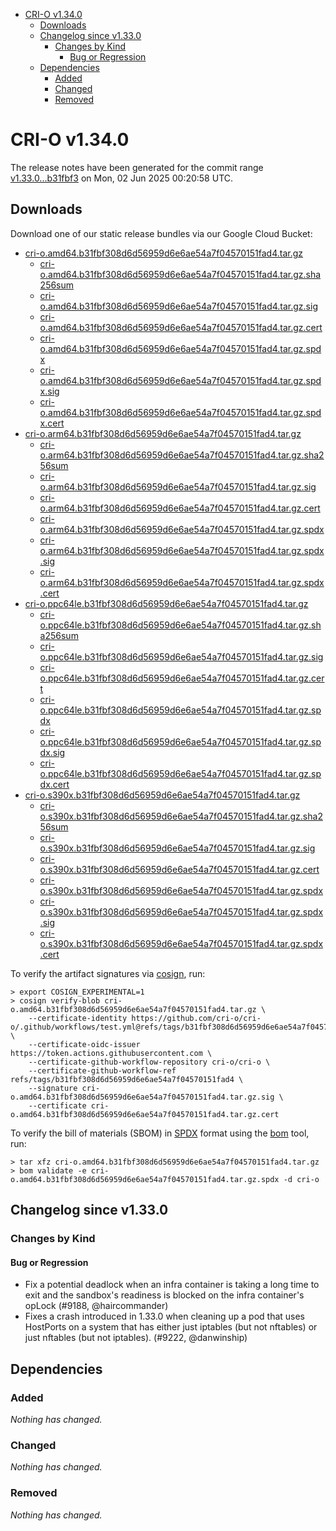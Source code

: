 - [CRI-O v1.34.0](#cri-o-v1340)
  - [Downloads](#downloads)
  - [Changelog since v1.33.0](#changelog-since-v1330)
    - [Changes by Kind](#changes-by-kind)
      - [Bug or Regression](#bug-or-regression)
  - [Dependencies](#dependencies)
    - [Added](#added)
    - [Changed](#changed)
    - [Removed](#removed)

# CRI-O v1.34.0

The release notes have been generated for the commit range
[v1.33.0...b31fbf3](https://github.com/cri-o/cri-o/compare/v1.33.0...v1.34.0) on Mon, 02 Jun 2025 00:20:58 UTC.

## Downloads

Download one of our static release bundles via our Google Cloud Bucket:

- [cri-o.amd64.b31fbf308d6d56959d6e6ae54a7f04570151fad4.tar.gz](https://storage.googleapis.com/cri-o/artifacts/cri-o.amd64.b31fbf308d6d56959d6e6ae54a7f04570151fad4.tar.gz)
  - [cri-o.amd64.b31fbf308d6d56959d6e6ae54a7f04570151fad4.tar.gz.sha256sum](https://storage.googleapis.com/cri-o/artifacts/cri-o.amd64.b31fbf308d6d56959d6e6ae54a7f04570151fad4.tar.gz.sha256sum)
  - [cri-o.amd64.b31fbf308d6d56959d6e6ae54a7f04570151fad4.tar.gz.sig](https://storage.googleapis.com/cri-o/artifacts/cri-o.amd64.b31fbf308d6d56959d6e6ae54a7f04570151fad4.tar.gz.sig)
  - [cri-o.amd64.b31fbf308d6d56959d6e6ae54a7f04570151fad4.tar.gz.cert](https://storage.googleapis.com/cri-o/artifacts/cri-o.amd64.b31fbf308d6d56959d6e6ae54a7f04570151fad4.tar.gz.cert)
  - [cri-o.amd64.b31fbf308d6d56959d6e6ae54a7f04570151fad4.tar.gz.spdx](https://storage.googleapis.com/cri-o/artifacts/cri-o.amd64.b31fbf308d6d56959d6e6ae54a7f04570151fad4.tar.gz.spdx)
  - [cri-o.amd64.b31fbf308d6d56959d6e6ae54a7f04570151fad4.tar.gz.spdx.sig](https://storage.googleapis.com/cri-o/artifacts/cri-o.amd64.b31fbf308d6d56959d6e6ae54a7f04570151fad4.tar.gz.spdx.sig)
  - [cri-o.amd64.b31fbf308d6d56959d6e6ae54a7f04570151fad4.tar.gz.spdx.cert](https://storage.googleapis.com/cri-o/artifacts/cri-o.amd64.b31fbf308d6d56959d6e6ae54a7f04570151fad4.tar.gz.spdx.cert)
- [cri-o.arm64.b31fbf308d6d56959d6e6ae54a7f04570151fad4.tar.gz](https://storage.googleapis.com/cri-o/artifacts/cri-o.arm64.b31fbf308d6d56959d6e6ae54a7f04570151fad4.tar.gz)
  - [cri-o.arm64.b31fbf308d6d56959d6e6ae54a7f04570151fad4.tar.gz.sha256sum](https://storage.googleapis.com/cri-o/artifacts/cri-o.arm64.b31fbf308d6d56959d6e6ae54a7f04570151fad4.tar.gz.sha256sum)
  - [cri-o.arm64.b31fbf308d6d56959d6e6ae54a7f04570151fad4.tar.gz.sig](https://storage.googleapis.com/cri-o/artifacts/cri-o.arm64.b31fbf308d6d56959d6e6ae54a7f04570151fad4.tar.gz.sig)
  - [cri-o.arm64.b31fbf308d6d56959d6e6ae54a7f04570151fad4.tar.gz.cert](https://storage.googleapis.com/cri-o/artifacts/cri-o.arm64.b31fbf308d6d56959d6e6ae54a7f04570151fad4.tar.gz.cert)
  - [cri-o.arm64.b31fbf308d6d56959d6e6ae54a7f04570151fad4.tar.gz.spdx](https://storage.googleapis.com/cri-o/artifacts/cri-o.arm64.b31fbf308d6d56959d6e6ae54a7f04570151fad4.tar.gz.spdx)
  - [cri-o.arm64.b31fbf308d6d56959d6e6ae54a7f04570151fad4.tar.gz.spdx.sig](https://storage.googleapis.com/cri-o/artifacts/cri-o.arm64.b31fbf308d6d56959d6e6ae54a7f04570151fad4.tar.gz.spdx.sig)
  - [cri-o.arm64.b31fbf308d6d56959d6e6ae54a7f04570151fad4.tar.gz.spdx.cert](https://storage.googleapis.com/cri-o/artifacts/cri-o.arm64.b31fbf308d6d56959d6e6ae54a7f04570151fad4.tar.gz.spdx.cert)
- [cri-o.ppc64le.b31fbf308d6d56959d6e6ae54a7f04570151fad4.tar.gz](https://storage.googleapis.com/cri-o/artifacts/cri-o.ppc64le.b31fbf308d6d56959d6e6ae54a7f04570151fad4.tar.gz)
  - [cri-o.ppc64le.b31fbf308d6d56959d6e6ae54a7f04570151fad4.tar.gz.sha256sum](https://storage.googleapis.com/cri-o/artifacts/cri-o.ppc64le.b31fbf308d6d56959d6e6ae54a7f04570151fad4.tar.gz.sha256sum)
  - [cri-o.ppc64le.b31fbf308d6d56959d6e6ae54a7f04570151fad4.tar.gz.sig](https://storage.googleapis.com/cri-o/artifacts/cri-o.ppc64le.b31fbf308d6d56959d6e6ae54a7f04570151fad4.tar.gz.sig)
  - [cri-o.ppc64le.b31fbf308d6d56959d6e6ae54a7f04570151fad4.tar.gz.cert](https://storage.googleapis.com/cri-o/artifacts/cri-o.ppc64le.b31fbf308d6d56959d6e6ae54a7f04570151fad4.tar.gz.cert)
  - [cri-o.ppc64le.b31fbf308d6d56959d6e6ae54a7f04570151fad4.tar.gz.spdx](https://storage.googleapis.com/cri-o/artifacts/cri-o.ppc64le.b31fbf308d6d56959d6e6ae54a7f04570151fad4.tar.gz.spdx)
  - [cri-o.ppc64le.b31fbf308d6d56959d6e6ae54a7f04570151fad4.tar.gz.spdx.sig](https://storage.googleapis.com/cri-o/artifacts/cri-o.ppc64le.b31fbf308d6d56959d6e6ae54a7f04570151fad4.tar.gz.spdx.sig)
  - [cri-o.ppc64le.b31fbf308d6d56959d6e6ae54a7f04570151fad4.tar.gz.spdx.cert](https://storage.googleapis.com/cri-o/artifacts/cri-o.ppc64le.b31fbf308d6d56959d6e6ae54a7f04570151fad4.tar.gz.spdx.cert)
- [cri-o.s390x.b31fbf308d6d56959d6e6ae54a7f04570151fad4.tar.gz](https://storage.googleapis.com/cri-o/artifacts/cri-o.s390x.b31fbf308d6d56959d6e6ae54a7f04570151fad4.tar.gz)
  - [cri-o.s390x.b31fbf308d6d56959d6e6ae54a7f04570151fad4.tar.gz.sha256sum](https://storage.googleapis.com/cri-o/artifacts/cri-o.s390x.b31fbf308d6d56959d6e6ae54a7f04570151fad4.tar.gz.sha256sum)
  - [cri-o.s390x.b31fbf308d6d56959d6e6ae54a7f04570151fad4.tar.gz.sig](https://storage.googleapis.com/cri-o/artifacts/cri-o.s390x.b31fbf308d6d56959d6e6ae54a7f04570151fad4.tar.gz.sig)
  - [cri-o.s390x.b31fbf308d6d56959d6e6ae54a7f04570151fad4.tar.gz.cert](https://storage.googleapis.com/cri-o/artifacts/cri-o.s390x.b31fbf308d6d56959d6e6ae54a7f04570151fad4.tar.gz.cert)
  - [cri-o.s390x.b31fbf308d6d56959d6e6ae54a7f04570151fad4.tar.gz.spdx](https://storage.googleapis.com/cri-o/artifacts/cri-o.s390x.b31fbf308d6d56959d6e6ae54a7f04570151fad4.tar.gz.spdx)
  - [cri-o.s390x.b31fbf308d6d56959d6e6ae54a7f04570151fad4.tar.gz.spdx.sig](https://storage.googleapis.com/cri-o/artifacts/cri-o.s390x.b31fbf308d6d56959d6e6ae54a7f04570151fad4.tar.gz.spdx.sig)
  - [cri-o.s390x.b31fbf308d6d56959d6e6ae54a7f04570151fad4.tar.gz.spdx.cert](https://storage.googleapis.com/cri-o/artifacts/cri-o.s390x.b31fbf308d6d56959d6e6ae54a7f04570151fad4.tar.gz.spdx.cert)

To verify the artifact signatures via [cosign](https://github.com/sigstore/cosign), run:

```console
> export COSIGN_EXPERIMENTAL=1
> cosign verify-blob cri-o.amd64.b31fbf308d6d56959d6e6ae54a7f04570151fad4.tar.gz \
    --certificate-identity https://github.com/cri-o/cri-o/.github/workflows/test.yml@refs/tags/b31fbf308d6d56959d6e6ae54a7f04570151fad4 \
    --certificate-oidc-issuer https://token.actions.githubusercontent.com \
    --certificate-github-workflow-repository cri-o/cri-o \
    --certificate-github-workflow-ref refs/tags/b31fbf308d6d56959d6e6ae54a7f04570151fad4 \
    --signature cri-o.amd64.b31fbf308d6d56959d6e6ae54a7f04570151fad4.tar.gz.sig \
    --certificate cri-o.amd64.b31fbf308d6d56959d6e6ae54a7f04570151fad4.tar.gz.cert
```

To verify the bill of materials (SBOM) in [SPDX](https://spdx.org) format using the [bom](https://sigs.k8s.io/bom) tool, run:

```console
> tar xfz cri-o.amd64.b31fbf308d6d56959d6e6ae54a7f04570151fad4.tar.gz
> bom validate -e cri-o.amd64.b31fbf308d6d56959d6e6ae54a7f04570151fad4.tar.gz.spdx -d cri-o
```

## Changelog since v1.33.0

### Changes by Kind

#### Bug or Regression
 - Fix a potential deadlock when an infra container is taking a long time to exit and the sandbox's readiness is blocked on the infra container's opLock (#9188, @haircommander)
 - Fixes a crash introduced in 1.33.0 when cleaning up a pod that uses HostPorts
  on a system that has either just iptables (but not nftables) or just nftables
  (but not iptables). (#9222, @danwinship)

## Dependencies

### Added
_Nothing has changed._

### Changed
_Nothing has changed._

### Removed
_Nothing has changed._

